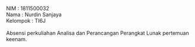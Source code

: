 NIM       : 1811500032<br>
Nama      : Nurdin Sanjaya<br>
Kelompok  : TI6J<br>
<br>
Absensi perkuliahan Analisa dan Perancangan Perangkat Lunak pertemuan keenam.<br>

